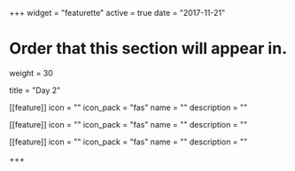 +++
widget = "featurette"
active = true
date = "2017-11-21"

# Order that this section will appear in.
weight = 30

title = "Day 2"

[[feature]]
  icon = ""
  icon_pack = "fas"
  name = ""
  description = ""
  
[[feature]]
  icon = ""
  icon_pack = "fas"
  name = ""
  description = ""

[[feature]]
  icon = ""
  icon_pack = "fas"
  name = ""
  description = ""    

+++
